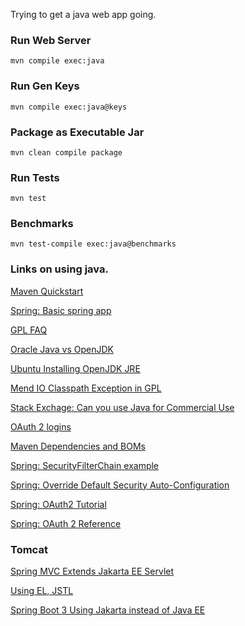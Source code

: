 
Trying to get a java web app going.

### Run Web Server

    mvn compile exec:java

### Run Gen Keys

    mvn compile exec:java@keys

### Package as Executable Jar

    mvn clean compile package

### Run Tests

    mvn test

### Benchmarks

    mvn test-compile exec:java@benchmarks

### Links on using java.

[Maven Quickstart](https://maven.apache.org/guides/getting-started/maven-in-five-minutes.html)

[Spring: Basic spring app](https://spring.io/guides/gs/spring-boot/)

[GPL FAQ](https://www.gnu.org/licenses/gpl-faq.html#IfLibraryIsGPL)

[Oracle Java vs OpenJDK](https://www.baeldung.com/oracle-jdk-vs-openjdk)

[Ubuntu Installing OpenJDK JRE](https://ubuntu.com/tutorials/install-jre#2-installing-openjdk-jre)

[Mend IO Classpath Exception in GPL](https://www.mend.io/resources/blog/top-9-gpl-with-the-classpath-exception-questions-answered/#1_What_is_the_GNU_Classpath_exception)

[Stack Exchage: Can you use Java for Commercial Use](https://softwareengineering.stackexchange.com/questions/52534/can-we-use-java-for-commercial-use?newreg=0ce271a5e0ef4405990dc4f47d936070)

[OAuth 2 logins](https://www.baeldung.com/spring-security-5-oauth2-login)

[Maven Dependencies and BOMs](https://reflectoring.io/maven-bom/)

[Spring: SecurityFilterChain example](https://docs.spring.io/spring-security/reference/servlet/configuration/java.html#jc-httpsecurity)

[Spring: Override Default Security Auto-Configuration](https://docs.spring.io/spring-security/reference/servlet/oauth2/login/core.html#oauth2login-completely-override-autoconfiguration)

[Spring: OAuth2 Tutorial](https://spring.io/guides/tutorials/spring-boot-oauth2/)

[Spring: OAuth 2 Reference](https://docs.spring.io/spring-security/reference/servlet/oauth2/login/core.html#oauth2login-sample-application-config)

### Tomcat

[Spring MVC Extends Jakarta EE Servlet](https://github.com/spring-projects/spring-framework/blob/main/spring-webmvc/src/main/java/org/springframework/web/servlet/HttpServletBean.java#L82)

[Using EL, JSTL](https://stackoverflow.com/questions/15839335/using-for-loop-inside-of-a-jsp)

[Spring Boot 3 Using Jakarta instead of Java EE](https://spring.io/blog/2022/01/20/spring-boot-3-0-0-m1-is-now-available)
